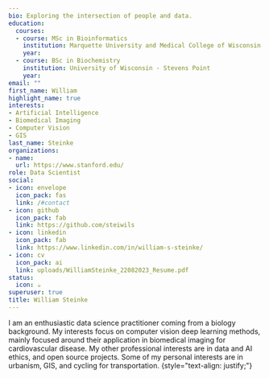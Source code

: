 ```yaml
---
bio: Exploring the intersection of people and data.
education:
  courses:
  - course: MSc in Bioinformatics
    institution: Marquette University and Medical College of Wisconsin
    year: 
  - course: BSc in Biochemistry
    institution: University of Wisconsin - Stevens Point
    year: 
email: ""
first_name: William
highlight_name: true
interests:
- Artificial Intelligence
- Biomedical Imaging
- Computer Vision
- GIS
last_name: Steinke
organizations:
- name: 
  url: https://www.stanford.edu/
role: Data Scientist
social:
- icon: envelope
  icon_pack: fas
  link: /#contact
- icon: github
  icon_pack: fab
  link: https://github.com/steiwils
- icon: linkedin
  icon_pack: fab
  link: https://www.linkedin.com/in/william-s-steinke/
- icon: cv
  icon_pack: ai
  link: uploads/WilliamSteinke_22082023_Resume.pdf
status:
  icon: ☕️
superuser: true
title: William Steinke
---
```


I am an enthusiastic data science practitioner coming from a biology background. My interests focus on computer vision deep learning methods, mainly focused around their application in biomedical imaging for cardiovascular disease. My other professional interests are in data and AI ethics, and open source projects. Some of my personal interests are in urbanism, GIS, and cycling for transportation.
{style="text-align: justify;"}
